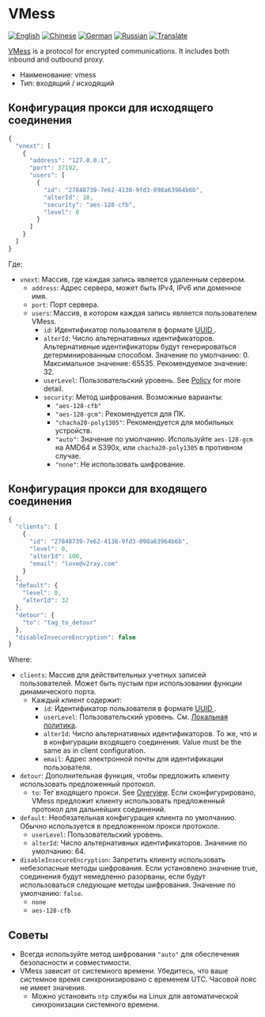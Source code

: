 # VMess

[![English](../resources/english.svg)](https://www.v2ray.com/en/configuration/protocols/vmess.html) [![Chinese](../resources/chinese.svg)](https://www.v2ray.com/chapter_02/protocols/vmess.html) [![German](../resources/german.svg)](https://www.v2ray.com/de/configuration/protocols/vmess.html) [![Russian](../resources/russian.svg)](https://www.v2ray.com/ru/configuration/protocols/vmess.html) [![Translate](../resources/lang.svg)](https://crowdin.com/project/v2ray)

[VMess](https://www.v2ray.com/eng/protocols/vmess.html) is a protocol for encrypted communications. It includes both inbound and outbound proxy.

* Наименование: vmess
* Тип: входящий / исходящий

## Конфигурация прокси для исходящего соединения

```javascript
{
  "vnext": [
    {
      "address": "127.0.0.1",
      "port": 37192,
      "users": [
        {
          "id": "27848739-7e62-4138-9fd3-098a63964b6b",
          "alterId": 10,
          "security": "aes-128-cfb",
          "level": 0
        }
      ]
    }
  ]
}
```

Где:

* `vnext`: Массив, где каждая запись является удаленным сервером. 
  * ` address `: Адрес сервера, может быть IPv4, IPv6 или доменное имя.
  * `port`: Порт сервера.
  * `users`: Массив, в котором каждая запись является пользователем VMess. 
    * ` id `: Идентификатор пользователя в формате [ UUID ](https://en.wikipedia.org/wiki/Universally_unique_identifier).
    * ` alterId `: Число альтернативных идентификаторов. Альтернативные идентификаторы будут генерироваться детерминированным способом. Значение по умолчанию: 0. Максимальное значение: 65535. Рекомендуемое значение: 32.
    * ` userLevel `: Пользовательский уровень. See [Policy](../policy.md) for more detail.
    * `security`: Метод шифрования. Возможные варианты: 
      * `"aes-128-cfb"`
      * `"aes-128-gcm"`: Рекомендуется для ПК.
      * ` "chacha20-poly1305" `: Рекомендуется для мобильных устройств.
      * ` "auto" `: Значение по умолчанию. Используйте ` aes-128-gcm ` на AMD64 и S390x, или ` chacha20-poly1305 ` в противном случае.
      * ` "none" `: Не использовать шифрование.

## Конфигурация прокси для входящего соединения

```javascript
{
  "clients": [
    {
      "id": "27848739-7e62-4138-9fd3-098a63964b6b",
      "level": 0,
      "alterId": 100,
      "email": "love@v2ray.com"
    }
  ],
  "default": {
    "level": 0,
    "alterId": 32
  },
  "detour": {
    "to": "tag_to_detour"
  },
  "disableInsecureEncryption": false
}
```

Where:

* `clients`: Массив для действительных учетных записей пользователей. Может быть пустым при использовании функции динамического порта. 
  * Каждый клиент содержит: 
    * ` id `: Идентификатор пользователя в формате [ UUID ](https://en.wikipedia.org/wiki/Universally_unique_identifier).
    * ` userLevel `: Пользовательский уровень. См. [Локальная политика](../policy.md).
    * ` alterId `: Число альтернативных идентификаторов. То же, что и в конфигурации входящего соединения. Value must be the same as in client configuration.
    * `email`: Адрес электронной почты для идентификации пользователя.
* `detour`: Дополнительная функция, чтобы предложить клиенту использовать предложенный протокол. 
  * ` to `: Тег входящего прокси. See [Overview](../protocols.md). Если сконфигурировано, VMess предложит клиенту использовать предложенный протокол для дальнейших соединений.
* `default`: Необязательная конфигурация клиента по умолчанию. Обычно используется в предложенном прокси протоколе. 
  * ` userLevel `: Пользовательский уровень.
  * ` alterId `: Число альтернативных идентификаторов. Значение по умолчанию: 64.
* `disableInsecureEncryption`: Запретить клиенту использовать небезопасные методы шифрования. Если установлено значение true, соединения будут немедленно разорваны, если будут использоваться следующие методы шифрования. Значение по умолчанию: `false`. 
  * `none`
  * `aes-128-cfb`

## Советы

* Всегда используйте метод шифрования ` "auto" ` для обеспечения безопасности и совместимости.
* VMess зависит от системного времени. Убедитесь, что ваше системное время синхронизировано с временем UTC. Часовой пояс не имеет значения. 
  * Можно установить ` ntp ` службы на Linux для автоматической синхронизации системного времени.